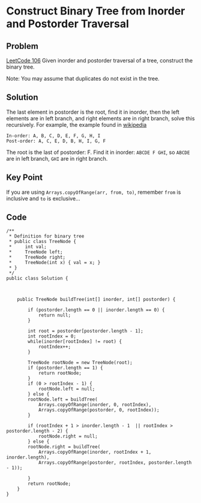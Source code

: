 Construct Binary Tree from Inorder and Postorder Traversal
===


Problem
-------

[LeetCode 106](https://oj.leetcode.com/problems/construct-binary-tree-from-inorder-and-postorder-traversal/)
Given inorder and postorder traversal of a tree, construct the binary tree.

Note:
You may assume that duplicates do not exist in the tree.


Solution
--------

The last element in postorder is the root, find it in inorder, then the left elements are in left branch, and right elements are in right branch, solve this recursively. For example, the example found in [wikipedia](http://en.wikipedia.org/wiki/Tree_traversal)

    In-order: A, B, C, D, E, F, G, H, I
    Post-order: A, C, E, D, B, H, I, G, F

The root is the last of postorder: F. Find it in inorder: ``ABCDE F GHI``, so ``ABCDE`` are in left branch, ``GHI`` are in right branch.

Key Point
---------

If you are using ``Arrays.copyOfRange(arr, from, to)``, remember ``from`` is inclusive and ``to`` is exclusive...


Code
----

    /**
     * Definition for binary tree
     * public class TreeNode {
     *     int val;
     *     TreeNode left;
     *     TreeNode right;
     *     TreeNode(int x) { val = x; }
     * }
     */
    public class Solution {



        public TreeNode buildTree(int[] inorder, int[] postorder) {

            if (postorder.length == 0 || inorder.length == 0) {
                return null;
            }

            int root = postorder[postorder.length - 1];
            int rootIndex = 0;
            while(inorder[rootIndex] != root) {
                rootIndex++;
            }

            TreeNode rootNode = new TreeNode(root);
            if (postorder.length == 1) {
                return rootNode;
            }
            if (0 > rootIndex - 1) {
                rootNode.left = null;
            } else {
            rootNode.left = buildTree(
                Arrays.copyOfRange(inorder, 0, rootIndex),
                Arrays.copyOfRange(postorder, 0, rootIndex));
            }

            if (rootIndex + 1 > inorder.length - 1  || rootIndex > postorder.length - 2) {
                rootNode.right = null;
            } else {
            rootNode.right = buildTree(
                Arrays.copyOfRange(inorder, rootIndex + 1, inorder.length),
                Arrays.copyOfRange(postorder, rootIndex, postorder.length - 1));

            }
            return rootNode;
        }
    }
